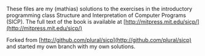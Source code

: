 These files are my (mathias) solutions to the exercises in the introductory programming
class Structure and Interpretation of Computer Programs (SICP).  The full text
of the book is available at [http://mitpress.mit.edu/sicp/](http://mitpress.mit.edu/sicp/)

Forked from [http://github.com/plural/sicp](http://github.com/plural/sicp) and started my own branch with my own solutions.